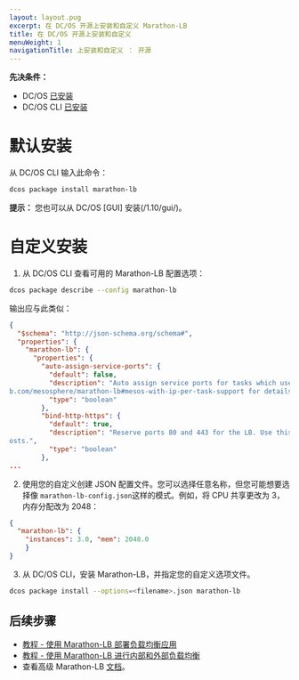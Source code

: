 ```yaml
---
layout: layout.pug
excerpt: 在 DC/OS 开源上安装和自定义 Marathon-LB
title: 在 DC/OS 开源上安装和自定义
menuWeight: 1
navigationTitle: 上安装和自定义 ： 开源
---
```



**先决条件：**

- DC/OS [已安装](/cn/1.11/installing/oss/)
- DC/OS CLI [已安装](/cn/1.11/cli/install/)

# 默认安装

从 DC/OS CLI 输入此命令：

  ```bash
  dcos package install marathon-lb
  ```

**提示：** 您也可以从 DC/OS [GUI] 安装(/1.10/gui/)。


# 自定义安装

1. 从 DC/OS CLI 查看可用的 Marathon-LB 配置选项：

  ```bash
  dcos package describe --config marathon-lb
  ```

 输出应与此类似：

  ```json
  {
    "$schema": "http://json-schema.org/schema#",
    "properties": {
      "marathon-lb": {
        "properties": {
          "auto-assign-service-ports": {
            "default": false,
            "description": "Auto assign service ports for tasks which use IP-per-task. See https://githu
  b.com/mesosphere/marathon-lb#mesos-with-ip-per-task-support for details.",
            "type": "boolean"
          },
          "bind-http-https": {
            "default": true,
            "description": "Reserve ports 80 and 443 for the LB. Use this if you intend to use virtual h
  osts.",
            "type": "boolean"
          },
  ...
  ```

2. 使用您的自定义创建 JSON 配置文件。您可以选择任意名称，但您可能想要选择像 `marathon-lb-config.json`这样的模式。例如，将 CPU 共享更改为 3，内存分配改为 2048：

  ```json
  {
    "marathon-lb": {
      "instances": 3.0, "mem": 2048.0
      }
  }
  ```

3. 从 DC/OS CLI，安装 Marathon-LB，并指定您的自定义选项文件。

  ```bash
  dcos package install --options=<filename>.json marathon-lb
  ```

## 后续步骤

- [教程 - 使用 Marathon-LB 部署负载均衡应用](/cn/services/marathon-lb/1.12/mlb-basic-tutorial/)
- [教程 - 使用 Marathon-LB 进行内部和外部负载均衡](/cn/services/marathon-lb/marathon-lb-advanced-tutorial/)
- 查看高级 Marathon-LB [文档](/cn/services/marathon-lb/advanced/)。

